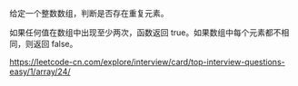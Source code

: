 给定一个整数数组，判断是否存在重复元素。

如果任何值在数组中出现至少两次，函数返回 true。如果数组中每个元素都不相同，则返回 false。

https://leetcode-cn.com/explore/interview/card/top-interview-questions-easy/1/array/24/
